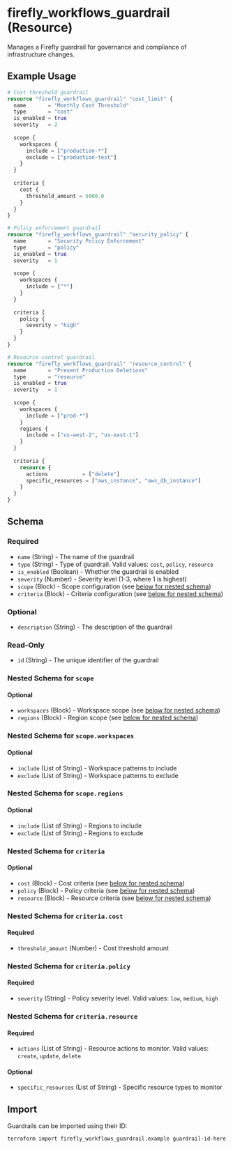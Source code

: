 # firefly_workflows_guardrail (Resource)

Manages a Firefly guardrail for governance and compliance of infrastructure changes.

## Example Usage

```terraform
# Cost threshold guardrail
resource "firefly_workflows_guardrail" "cost_limit" {
  name       = "Monthly Cost Threshold"
  type       = "cost"
  is_enabled = true
  severity   = 2
  
  scope {
    workspaces {
      include = ["production-*"]
      exclude = ["production-test"]
    }
  }
  
  criteria {
    cost {
      threshold_amount = 5000.0
    }
  }
}

# Policy enforcement guardrail
resource "firefly_workflows_guardrail" "security_policy" {
  name       = "Security Policy Enforcement"
  type       = "policy"
  is_enabled = true
  severity   = 1
  
  scope {
    workspaces {
      include = ["*"]
    }
  }
  
  criteria {
    policy {
      severity = "high"
    }
  }
}

# Resource control guardrail
resource "firefly_workflows_guardrail" "resource_control" {
  name       = "Prevent Production Deletions"
  type       = "resource"
  is_enabled = true
  severity   = 1
  
  scope {
    workspaces {
      include = ["prod-*"]
    }
    regions {
      include = ["us-west-2", "us-east-1"]
    }
  }
  
  criteria {
    resource {
      actions           = ["delete"]
      specific_resources = ["aws_instance", "aws_db_instance"]
    }
  }
}
```

## Schema

### Required

- `name` (String) - The name of the guardrail
- `type` (String) - Type of guardrail. Valid values: `cost`, `policy`, `resource`
- `is_enabled` (Boolean) - Whether the guardrail is enabled
- `severity` (Number) - Severity level (1-3, where 1 is highest)
- `scope` (Block) - Scope configuration (see [below for nested schema](#nestedblock--scope))
- `criteria` (Block) - Criteria configuration (see [below for nested schema](#nestedblock--criteria))

### Optional

- `description` (String) - The description of the guardrail

### Read-Only

- `id` (String) - The unique identifier of the guardrail

<a id="nestedblock--scope"></a>
### Nested Schema for `scope`

#### Optional

- `workspaces` (Block) - Workspace scope (see [below for nested schema](#nestedblock--scope--workspaces))
- `regions` (Block) - Region scope (see [below for nested schema](#nestedblock--scope--regions))

<a id="nestedblock--scope--workspaces"></a>
### Nested Schema for `scope.workspaces`

#### Optional

- `include` (List of String) - Workspace patterns to include
- `exclude` (List of String) - Workspace patterns to exclude

<a id="nestedblock--scope--regions"></a>
### Nested Schema for `scope.regions`

#### Optional

- `include` (List of String) - Regions to include
- `exclude` (List of String) - Regions to exclude

<a id="nestedblock--criteria"></a>
### Nested Schema for `criteria`

#### Optional

- `cost` (Block) - Cost criteria (see [below for nested schema](#nestedblock--criteria--cost))
- `policy` (Block) - Policy criteria (see [below for nested schema](#nestedblock--criteria--policy))
- `resource` (Block) - Resource criteria (see [below for nested schema](#nestedblock--criteria--resource))

<a id="nestedblock--criteria--cost"></a>
### Nested Schema for `criteria.cost`

#### Required

- `threshold_amount` (Number) - Cost threshold amount

<a id="nestedblock--criteria--policy"></a>
### Nested Schema for `criteria.policy`

#### Required

- `severity` (String) - Policy severity level. Valid values: `low`, `medium`, `high`

<a id="nestedblock--criteria--resource"></a>
### Nested Schema for `criteria.resource`

#### Required

- `actions` (List of String) - Resource actions to monitor. Valid values: `create`, `update`, `delete`

#### Optional

- `specific_resources` (List of String) - Specific resource types to monitor

## Import

Guardrails can be imported using their ID:

```shell
terraform import firefly_workflows_guardrail.example guardrail-id-here
```
